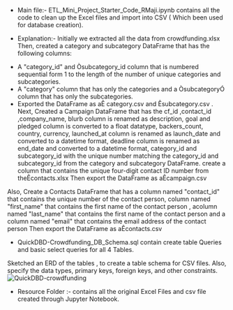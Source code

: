 - Main file:-  ETL_Mini_Project_Starter_Code_RMaji.ipynb contains all the code to clean up the Excel files and import into CSV ( Which been used for database creation). 

- Explanation:- Initially we extracted all the data from crowdfunding.xlsx
Then, created a category and subcategory DataFrame that has the following columns:
* A "category_id" and Òsubcategory_id column that is numbered sequential form 1 to the length of the number of unique categories and subcategories.
* A "category" column that has only the categories and a ÒsubcategoryÓ column that has only the subcategories.
* Exported the DataFrame as aÊ  category.csv and Êsubcategory.csv .
Next, Created a Campaign DataFrame that has the  cf_id ,contact_id ,company_name, blurb column is renamed as description, goal and pledged column is converted to a float datatype, backers_count, country, currency, launched_at  column is renamed as launch_date and converted to a datetime format, deadline column is renamed as end_date and converted to a datetime format, category_id and subcategory_id with the unique number matching the category_id  and subcategory_id from the category and subcategory DataFrame. create a column that contains the unique four-digit contact ID number from theÊcontacts.xlsx
Then export the DataFrame as aÊcampaign.csv

Also, Create a Contacts DataFrame that has a column named "contact_id" that contains the unique number of the contact person, column named "first_name" that contains the first name of the contact person , acolumn named "last_name" that contains the first name of the contact person and a column named "email" that contains the email address of the contact person
Then export the DataFrame as aÊcontacts.csv
-  QuickDBD-Crowdfunding_DB_Schema.sql contain create table Queries and basic select queries for all 4 Tables.

Sketched an ERD of the tables , to create a table schema for CSV files. Also, specify the data types, primary keys, foreign keys, and other constraints.
![QuickDBD-crowdfunding](https://github.com/majirajib4747/Crowdfunding_ETL/assets/137097511/3d2a5664-38de-445a-8682-f2cc697b17b3)





- Resource Folder :- contains all the original Excel Files and csv file created through Jupyter Notebook.


